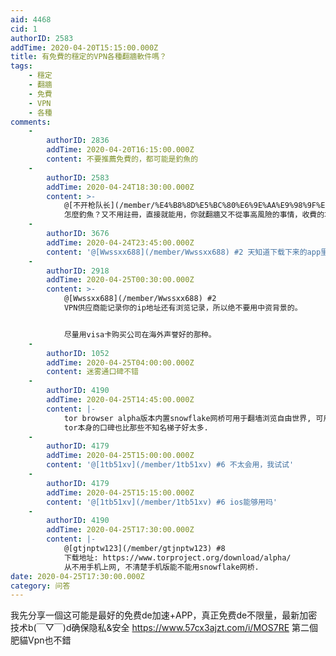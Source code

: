 ```yaml
---
aid: 4468
cid: 1
authorID: 2583
addTime: 2020-04-20T15:15:00.000Z
title: 有免費的穩定的VPN各種翻牆軟件嗎？
tags:
    - 穩定
    - 翻牆
    - 免費
    - VPN
    - 各種
comments:
    -
        authorID: 2836
        addTime: 2020-04-20T16:15:00.000Z
        content: 不要推薦免費的，都可能是釣魚的
    -
        authorID: 2583
        addTime: 2020-04-24T18:30:00.000Z
        content: >-
            @[不开枪队长](/member/%E4%B8%8D%E5%BC%80%E6%9E%AA%E9%98%9F%E9%95%BF) #1
            怎麼釣魚？又不用註冊，直接就能用，你就翻牆又不從事高風險的事情，收費的才不安全，用支付寶付款你敢用？
    -
        authorID: 3676
        addTime: 2020-04-24T23:45:00.000Z
        content: '@[Wwssxx688](/member/Wwssxx688) #2 天知道下载下来的app里是不是有什么后门。'
    -
        authorID: 2918
        addTime: 2020-04-25T00:30:00.000Z
        content: >-
            @[Wwssxx688](/member/Wwssxx688) #2
            VPN供应商能记录你的ip地址还有浏览记录，所以绝不要用中资背景的。


            尽量用visa卡购买公司在海外声誉好的那种。
    -
        authorID: 1052
        addTime: 2020-04-25T04:00:00.000Z
        content: 迷雾通口碑不错
    -
        authorID: 4190
        addTime: 2020-04-25T14:45:00.000Z
        content: |-
            tor browser alpha版本内置snowflake网桥可用于翻墙浏览自由世界, 可用性各地不一, 请自行测试.  
            tor本身的口碑也比那些不知名梯子好太多.
    -
        authorID: 4179
        addTime: 2020-04-25T15:00:00.000Z
        content: '@[1tb51xv](/member/1tb51xv) #6 不太会用，我试试'
    -
        authorID: 4179
        addTime: 2020-04-25T15:15:00.000Z
        content: '@[1tb51xv](/member/1tb51xv) #6 ios能够用吗'
    -
        authorID: 4190
        addTime: 2020-04-25T17:30:00.000Z
        content: |-
            @[gtjnptw123](/member/gtjnptw123) #8  
            下载地址: https://www.torproject.org/download/alpha/  
            从不用手机上网, 不清楚手机版能不能用snowflake网桥.
date: 2020-04-25T17:30:00.000Z
category: 问答
---
```


我先分享一個这可能是最好的免费de加速+APP，真正免费de不限量，最新加密技术b(￣▽￣)d确保隐私&安全 https://www.57cx3ajzt.com/i/MOS7RE 第二個 肥貓Vpn也不錯
